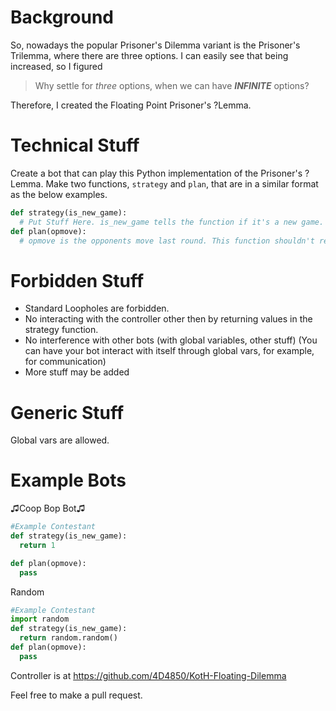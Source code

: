 # Background
So, nowadays the popular Prisoner's Dilemma variant is the Prisoner's Trilemma, where there are three options. I can easily see that being increased, so I figured
> Why settle for *three* options, when we can have ***INFINITE*** options?

Therefore, I created the Floating Point Prisoner's ?Lemma.

# Technical Stuff
Create a bot that can play this Python implementation of the Prisoner's ?Lemma. Make two functions, `strategy` and `plan`, that are in a similar format as the below examples.
```python
def strategy(is_new_game):
  # Put Stuff Here. is_new_game tells the function if it's a new game. returns a value between 0 and 1, where 1 = coop and 0 = defect
def plan(opmove):
  # opmove is the opponents move last round. This function shouldn't return anything. Put pass here if you don't use this.
```
# Forbidden Stuff
* Standard Loopholes are forbidden.
* No interacting with the controller other then by returning values in the strategy function.
* No interference with other bots (with global variables, other stuff) (You can have your bot interact with itself through global vars, for example, for communication)
* More stuff may be added
# Generic Stuff
Global vars are allowed.
# Example Bots
♫Coop Bop Bot♫
```python
#Example Contestant
def strategy(is_new_game):
  return 1

def plan(opmove):
  pass
```
Random
```python
#Example Contestant
import random
def strategy(is_new_game):
  return random.random()
def plan(opmove):
  pass
```

Controller is at https://github.com/4D4850/KotH-Floating-Dilemma

Feel free to make a pull request.
